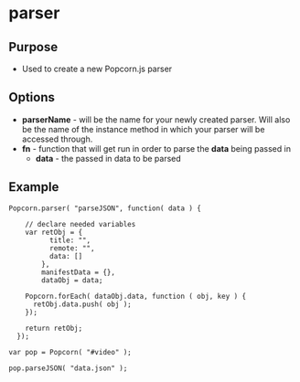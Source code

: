# parser #

## Purpose ##

* Used to create a new Popcorn.js parser

## Options ##

* **parserName** - will be the name for your newly created parser.  Will also be the name of the instance method in which your parser will be accessed through.
* **fn** - function that will get run in order to parse the **data** being passed in
  * **data** - the passed in data to be parsed

## Example ##

    Popcorn.parser( "parseJSON", function( data ) {

        // declare needed variables
        var retObj = {
              title: "",
              remote: "",
              data: []
            },
            manifestData = {}, 
            dataObj = data;
    
        Popcorn.forEach( dataObj.data, function ( obj, key ) {
          retObj.data.push( obj );
        });

        return retObj;
      });

    var pop = Popcorn( "#video" );

    pop.parseJSON( "data.json" );

